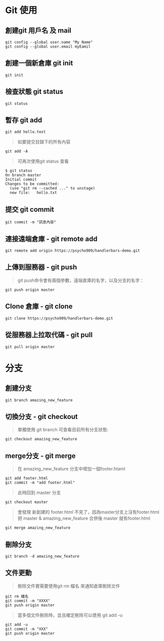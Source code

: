 # Git 使用

## 創建git 用戶名 及 mail

```git
git config --global user.name "My Name"
git config --global user.email myEamil
```
## 創建一個新倉庫 git init
```git
git init
```
## 檢查狀態 git status
```git
git status
```
## 暫存 git add
```git
git add hello.text
```
> 如要提交目錄下的所有內容
```git
git add -A
```
> 可再次使用git status 查看
```git
$ git status
On branch master
Initial commit
Changes to be committed:
  (use "git rm --cached ..." to unstage)
  new file:   hello.txt
```
## 提交 git commit
```git
git commit -m "訊息內容"
```
## 連接遠端倉庫 - git remote add
```git
git remote add origin https://psycho909/handlerbars-demo.git
```
## 上傳到服務器 - git push
> git push命令會有兩個參數，遠端倉庫的名字，以及分支的名字：
```git
git push origin master
```
## Clone 倉庫 - git clone
```git
git clone https://psycho909/handlerbars-demo.git
```
## 從服務器上拉取代碼 - git pull
```git
git pull origin master
```
# 分支
## 創建分支
```git
git branch amazing_new_feature
```
## 切換分支 - git checkout
> 單獨使用 git branch 可查看目前所有分支狀態:
```git
git checkout amazing_new_feature
```
## merge分支 - git merge
> 在 amazing_new_feature 分支中增加一個footer.htaml
```git
git add footer.html
git commit -m "add footer.html"
```
> 此時回到 master 分支
```git
git checkout master
```
> 會發現 新創建的 footer.html 不見了，因為master分支上沒有footer.html
> 把 master & amazing_new_feature 合併後 master 就有footer.html
```git
git merge amazing_new_feature
```
## 刪除分支
```git
git branch -d amazing_new_feature
```
## 文件更動
> 刪除文件實需要使用git rm 檔名 來通知倉庫刪除文件
```git
git rm 檔名
git commit -m "XXXX"
git push origin master
```
> 當多個文件刪除時，並且確定刪除可以使用 git add -u
```git
git add -u
git commit -m "XXX"
git push origin master
```